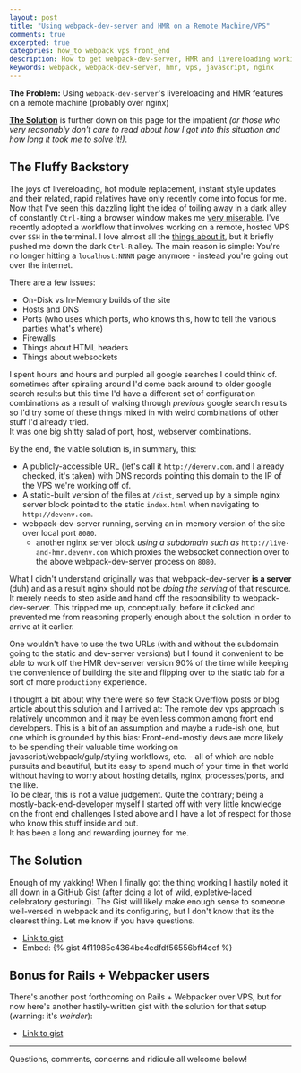 ```yaml
---
layout: post
title: "Using webpack-dev-server and HMR on a Remote Machine/VPS"
comments: true
excerpted: true
categories: how_to webpack vps front_end
description: How to get webpack-dev-server, HMR and livereloading working over nginx on a remote dev machine
keywords: webpack, webpack-dev-server, hmr, vps, javascript, nginx
---
```


**The Problem:** Using `webpack-dev-server`'s livereloading and HMR features on a remote machine (probably over nginx)

**<a href="#the-solution">The Solution</a>** is further down on this page for the impatient _(or those who very reasonably don't care to read about how I got into this situation and how long it took me to solve it!)_.

## The Fluffy Backstory

The joys of livereloading, hot module replacement, instant style updates and their related, rapid relatives have only recently come into focus for me. Now that I've seen this dazzling light the idea of toiling away in a dark alley of constantly `Ctrl-R`ing a browser window makes me <a href="javascript:void(0)" title="TODO: This will be a post about workflow 'friction'">very miserable</a>. I've recently adopted a workflow that involves working on a remote, hosted VPS over `SSH` in the terminal. I love almost all the <a href="javascript:void(0)" title="TODO: This will be a post about my dev VPS workflow">things about it</a>, but it briefly pushed me down the dark `Ctrl-R` alley. The main reason is simple: You're no longer hitting a `localhost:NNNN` page anymore - instead you're going out over the internet.

There are a few issues:

- On-Disk vs In-Memory builds of the site
- Hosts and DNS
- Ports (who uses which ports, who knows this, how to tell the various parties what's where)
- Firewalls
- Things about HTML headers
- Things about websockets

I spent hours and hours and purpled all google searches I could think of. sometimes after spiraling around I'd come back around to older google search results but this time I'd have a different set of configuration combinations as a result of walking through _previous_ google search results so I'd try some of these things mixed in with weird combinations of other stuff I'd already tried.  
It was one big shitty salad of port, host, webserver combinations.

By the end, the viable solution is, in summary, this:

- A publicly-accessible URL (let's call it `http://devenv.com`. and I already checked, it's taken) with DNS records pointing this domain to the IP of the VPS we're working off of.
- A static-built version of the files at `/dist`, served up by a simple nginx server block pointed to the static `index.html` when navigating to `http://devenv.com`.
- webpack-dev-server running, serving an in-memory version of the site over local port `8080`.
  - another nginx server block _using a subdomain such as_ `http://live-and-hmr.devenv.com` which proxies the websocket connection over to the above webpack-dev-server process on `8080`.

What I didn't understand originally was that webpack-dev-server **is a server** (duh) and as a result nginx should not be _doing the serving_ of that resource. It merely needs to step aside and hand off the responsibility to webpack-dev-server. This tripped me up, conceptually, before it clicked and prevented me from reasoning properly enough about the solution in order to arrive at it earlier.

One wouldn't have to use the two URLs (with and without the subdomain going to the static and dev-server versions) but I found it convenient to be able to work off the HMR dev-server version 90% of the time while keeping the convenience of building the site and flipping over to the static tab for a sort of more `productiony` experience.

I thought a bit about why there were so few Stack Overflow posts or blog article about this solution and I arrived at: The remote dev vps approach is relatively uncommon and it may be even less common among front end developers. This is a bit of an assumption and maybe a rude-ish one, but one which is grounded by this bias: Front-end-mostly devs are more likely to be spending their valuable time working on javascript/webpack/gulp/styling workflows, etc. - all of which are noble pursuits and beautiful, but its easy to spend much of your time in that world without having to worry about hosting details, nginx, processes/ports, and the like.  
To be clear, this is not a value judgement. Quite the contrary; being a mostly-back-end-developer myself I started off with very little knowledge on the front end challenges listed above and I have a lot of respect for those who know this stuff inside and out.  
It has been a long and rewarding journey for me.

<h2 id="the-solution">The Solution</h2>

Enough of my yakking! When I finally got the thing working I hastily noted it all down in a GitHub Gist (after doing a lot of wild, expletive-laced celebratory gesturing). The Gist will likely make enough sense to someone well-versed in webpack and its configuring, but I don't know that its the clearest thing. Let me know if you have questions.

- [Link to gist](https://gist.github.com/vcavallo/4f11985c4364bc4edfdf56556bff4ccf)
- Embed:
{% gist 4f11985c4364bc4edfdf56556bff4ccf %}

## Bonus for Rails + Webpacker users

There's another post forthcoming on Rails + Webpacker over VPS, but for now here's another hastily-written gist with the solution for that setup (warning: it's _weirder_):

- [Link to gist](https://gist.github.com/vcavallo/22cac63d01e3b73a56a92a619c6ff698)

----------

Questions, comments, concerns and ridicule all welcome below!
